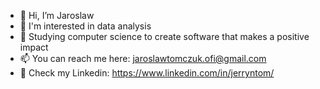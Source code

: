 - 👋 Hi, I’m Jaroslaw
- 👀 I'm interested in data analysis
- 🌱 Studying computer science to create software that makes a positive impact
- 📫 You can reach me here: jaroslawtomczuk.ofi@gmail.com
- 🔔 Check my Linkedin: https://www.linkedin.com/in/jerryntom/

<!---
jerryntom/jerryntom is a ✨ special ✨ repository because its `README.md` (this file) appears on your GitHub profile.
You can click the Preview link to take a look at your changes.
--->
